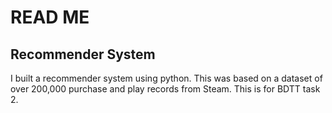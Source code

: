 # READ ME

## Recommender System

I built a recommender system using python. This was based on a dataset of over 200,000 purchase and play records from Steam. This is for BDTT task 2.
